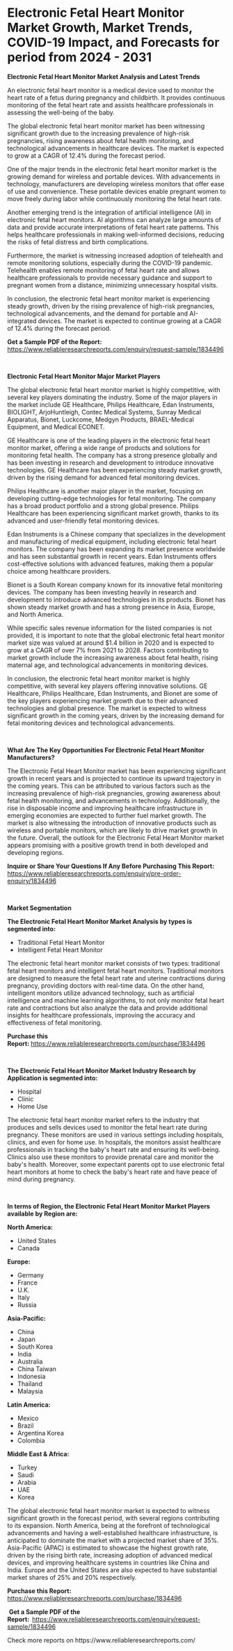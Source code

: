 <p><h1>Electronic Fetal Heart Monitor Market Growth, Market Trends, COVID-19 Impact, and Forecasts for period from 2024 - 2031</h1></p><p><strong>Electronic Fetal Heart Monitor Market Analysis and Latest Trends</strong></p>
<p><p>An electronic fetal heart monitor is a medical device used to monitor the heart rate of a fetus during pregnancy and childbirth. It provides continuous monitoring of the fetal heart rate and assists healthcare professionals in assessing the well-being of the baby.</p><p>The global electronic fetal heart monitor market has been witnessing significant growth due to the increasing prevalence of high-risk pregnancies, rising awareness about fetal health monitoring, and technological advancements in healthcare devices. The market is expected to grow at a CAGR of 12.4% during the forecast period.</p><p>One of the major trends in the electronic fetal heart monitor market is the growing demand for wireless and portable devices. With advancements in technology, manufacturers are developing wireless monitors that offer ease of use and convenience. These portable devices enable pregnant women to move freely during labor while continuously monitoring the fetal heart rate.</p><p>Another emerging trend is the integration of artificial intelligence (AI) in electronic fetal heart monitors. AI algorithms can analyze large amounts of data and provide accurate interpretations of fetal heart rate patterns. This helps healthcare professionals in making well-informed decisions, reducing the risks of fetal distress and birth complications.</p><p>Furthermore, the market is witnessing increased adoption of telehealth and remote monitoring solutions, especially during the COVID-19 pandemic. Telehealth enables remote monitoring of fetal heart rate and allows healthcare professionals to provide necessary guidance and support to pregnant women from a distance, minimizing unnecessary hospital visits.</p><p>In conclusion, the electronic fetal heart monitor market is experiencing steady growth, driven by the rising prevalence of high-risk pregnancies, technological advancements, and the demand for portable and AI-integrated devices. The market is expected to continue growing at a CAGR of 12.4% during the forecast period.</p></p>
<p><strong>Get a Sample PDF of the Report:&nbsp;</strong> <a href="https://www.reliableresearchreports.com/enquiry/request-sample/1834496">https://www.reliableresearchreports.com/enquiry/request-sample/1834496</a></p>
<p>&nbsp;</p>
<p><strong>Electronic Fetal Heart Monitor Major Market Players</strong></p>
<p><p>The global electronic fetal heart monitor market is highly competitive, with several key players dominating the industry. Some of the major players in the market include GE Healthcare, Philips Healthcare, Edan Instruments, BIOLIGHT, ArjoHuntleigh, Contec Medical Systems, Sunray Medical Apparatus, Bionet, Luckcome, Medgyn Products, BRAEL-Medical Equipment, and Medical ECONET. </p><p>GE Healthcare is one of the leading players in the electronic fetal heart monitor market, offering a wide range of products and solutions for monitoring fetal health. The company has a strong presence globally and has been investing in research and development to introduce innovative technologies. GE Healthcare has been experiencing steady market growth, driven by the rising demand for advanced fetal monitoring devices.</p><p>Philips Healthcare is another major player in the market, focusing on developing cutting-edge technologies for fetal monitoring. The company has a broad product portfolio and a strong global presence. Philips Healthcare has been experiencing significant market growth, thanks to its advanced and user-friendly fetal monitoring devices.</p><p>Edan Instruments is a Chinese company that specializes in the development and manufacturing of medical equipment, including electronic fetal heart monitors. The company has been expanding its market presence worldwide and has seen substantial growth in recent years. Edan Instruments offers cost-effective solutions with advanced features, making them a popular choice among healthcare providers.</p><p>Bionet is a South Korean company known for its innovative fetal monitoring devices. The company has been investing heavily in research and development to introduce advanced technologies in its products. Bionet has shown steady market growth and has a strong presence in Asia, Europe, and North America.</p><p>While specific sales revenue information for the listed companies is not provided, it is important to note that the global electronic fetal heart monitor market size was valued at around $1.4 billion in 2020 and is expected to grow at a CAGR of over 7% from 2021 to 2028. Factors contributing to market growth include the increasing awareness about fetal health, rising maternal age, and technological advancements in monitoring devices.</p><p>In conclusion, the electronic fetal heart monitor market is highly competitive, with several key players offering innovative solutions. GE Healthcare, Philips Healthcare, Edan Instruments, and Bionet are some of the key players experiencing market growth due to their advanced technologies and global presence. The market is expected to witness significant growth in the coming years, driven by the increasing demand for fetal monitoring devices and technological advancements.</p></p>
<p>&nbsp;</p>
<p><strong>What Are The Key Opportunities For Electronic Fetal Heart Monitor Manufacturers?</strong></p>
<p><p>The Electronic Fetal Heart Monitor market has been experiencing significant growth in recent years and is projected to continue its upward trajectory in the coming years. This can be attributed to various factors such as the increasing prevalence of high-risk pregnancies, growing awareness about fetal health monitoring, and advancements in technology. Additionally, the rise in disposable income and improving healthcare infrastructure in emerging economies are expected to further fuel market growth. The market is also witnessing the introduction of innovative products such as wireless and portable monitors, which are likely to drive market growth in the future. Overall, the outlook for the Electronic Fetal Heart Monitor market appears promising with a positive growth trend in both developed and developing regions.</p></p>
<p><strong>Inquire or Share Your Questions If Any Before Purchasing This Report:</strong> <a href="https://www.reliableresearchreports.com/enquiry/pre-order-enquiry/1834496">https://www.reliableresearchreports.com/enquiry/pre-order-enquiry/1834496</a></p>
<p>&nbsp;</p>
<p><strong>Market Segmentation</strong></p>
<p><strong>The Electronic Fetal Heart Monitor Market Analysis by types is segmented into:</strong></p>
<p><ul><li>Traditional Fetal Heart Monitor</li><li>Intelligent Fetal Heart Monitor</li></ul></p>
<p><p>The electronic fetal heart monitor market consists of two types: traditional fetal heart monitors and intelligent fetal heart monitors. Traditional monitors are designed to measure the fetal heart rate and uterine contractions during pregnancy, providing doctors with real-time data. On the other hand, intelligent monitors utilize advanced technology, such as artificial intelligence and machine learning algorithms, to not only monitor fetal heart rate and contractions but also analyze the data and provide additional insights for healthcare professionals, improving the accuracy and effectiveness of fetal monitoring.</p></p>
<p><strong>Purchase this Report:&nbsp;</strong><a href="https://www.reliableresearchreports.com/purchase/1834496">https://www.reliableresearchreports.com/purchase/1834496</a></p>
<p>&nbsp;</p>
<p><strong>The Electronic Fetal Heart Monitor Market Industry Research by Application is segmented into:</strong></p>
<p><ul><li>Hospital</li><li>Clinic</li><li>Home Use</li></ul></p>
<p><p>The electronic fetal heart monitor market refers to the industry that produces and sells devices used to monitor the fetal heart rate during pregnancy. These monitors are used in various settings including hospitals, clinics, and even for home use. In hospitals, the monitors assist healthcare professionals in tracking the baby's heart rate and ensuring its well-being. Clinics also use these monitors to provide prenatal care and monitor the baby's health. Moreover, some expectant parents opt to use electronic fetal heart monitors at home to check the baby's heart rate and have peace of mind during pregnancy.</p></p>
<p>&nbsp;</p>
<p><strong>In terms of Region, the Electronic Fetal Heart Monitor Market Players available by Region are:</strong></p>
<p>
    <p> <strong> North America: </strong>
        <ul>
            <li>United States</li>
            <li>Canada</li>
        </ul>
        </p> 
    <p> <strong> Europe: </strong>
        <ul>
            <li>Germany</li>
            <li>France</li>
            <li>U.K.</li>
            <li>Italy</li>
            <li>Russia</li>
        </ul>
        </p> 
    <p> <strong> Asia-Pacific: </strong>
        <ul>
            <li>China</li>
            <li>Japan</li>
            <li>South Korea</li>
            <li>India</li>
            <li>Australia</li>
            <li>China Taiwan</li>
            <li>Indonesia</li>
            <li>Thailand</li>
            <li>Malaysia</li>
        </ul>
        </p> 
    <p> <strong> Latin America: </strong>
        <ul>
            <li>Mexico</li>
            <li>Brazil</li>
            <li>Argentina Korea</li>
            <li>Colombia</li>
        </ul>
        </p> 
    <p> <strong> Middle East & Africa: </strong>
        <ul>
            <li>Turkey</li>
            <li>Saudi</li>
            <li>Arabia</li>
            <li>UAE</li>
            <li>Korea</li>
        </ul>
    </p>
    </p>
<p><p>The global electronic fetal heart monitor market is expected to witness significant growth in the forecast period, with several regions contributing to its expansion. North America, being at the forefront of technological advancements and having a well-established healthcare infrastructure, is anticipated to dominate the market with a projected market share of 35%. Asia-Pacific (APAC) is estimated to showcase the highest growth rate, driven by the rising birth rate, increasing adoption of advanced medical devices, and improving healthcare systems in countries like China and India. Europe and the United States are also expected to have substantial market shares of 25% and 20% respectively.</p></p>
<p><strong>Purchase this Report: </strong><a href="https://www.reliableresearchreports.com/purchase/1834496">https://www.reliableresearchreports.com/purchase/1834496</a></p>
<p>&nbsp;<strong>Get a Sample PDF of the Report:&nbsp;&nbsp;</strong><a href="https://www.reliableresearchreports.com/enquiry/request-sample/1834496">https://www.reliableresearchreports.com/enquiry/request-sample/1834496</a></p>
<p><strong></strong></p>
<p>Check more reports on https://www.reliableresearchreports.com/</p>